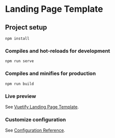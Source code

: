 # Landing Page Template

## Project setup

```
npm install
```

### Compiles and hot-reloads for development

```
npm run serve
```

### Compiles and minifies for production

```
npm run build
```

### Live preview

See [Vuetify Landing Page Template](https://landingpagecalangoweb.web.app/).

### Customize configuration

See [Configuration Reference](https://cli.vuejs.org/config/).
